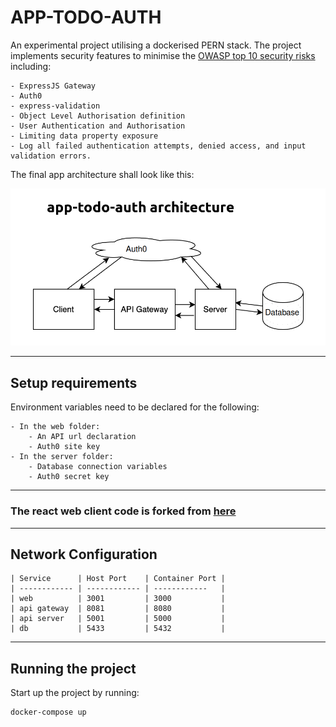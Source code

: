 # APP-TODO-AUTH

An experimental project utilising a dockerised PERN stack. The project implements security features to minimise the [OWASP top 10 security risks](https://owasp.org/www-project-top-ten/) including:

    - ExpressJS Gateway
    - Auth0
    - express-validation
    - Object Level Authorisation definition
    - User Authentication and Authorisation
    - Limiting data property exposure
    - Log all failed authentication attempts, denied access, and input validation errors.

The final app architecture shall look like this:

![APP-TODO-AUTH ARCHITECTURE](/img/app-architecture.png)


---

## Setup requirements

Environment variables need to be declared for the following:

    - In the web folder: 
        - An API url declaration
        - Auth0 site key
    - In the server folder: 
        - Database connection variables
        - Auth0 secret key

---

### The react web client code is forked from [here](https://github.com/l0609890/pern-todo-app)

---

## Network Configuration

```
| Service      | Host Port    | Container Port |
| ------------ | ------------ | ------------   |
| web          | 3001         | 3000           |
| api gateway  | 8081         | 8080           |
| api server   | 5001         | 5000           |
| db           | 5433         | 5432           |
```

---

## Running the project

Start up the project by running:
```zsh
docker-compose up
```
